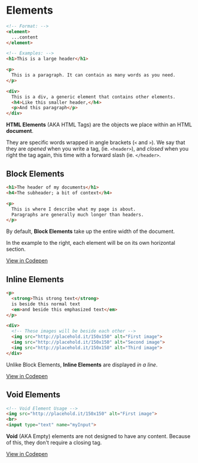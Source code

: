 # Elements

```html
<!-- Format: -->
<element>
  ...content
</element>

<!-- Examples: -->
<h1>This is a large header</h1>

<p>
  This is a paragraph. It can contain as many words as you need.
</p>

<div>
  This is a div, a generic element that contains other elements.
  <h4>Like this smaller header,</h4>
  <p>And this paragraph</p>
</div>
```

__HTML Elements__ (AKA HTML Tags) are the objects we place within an HTML __document__.

They are specific words wrapped in angle brackets (`<` and `>`).
We say that they are _opened_ when you write a tag, (ie. `<header>`),
and _closed_ when you  right the tag again, this time with a forward slash (ie. `</header>`.

## Block Elements

```html
<h1>The header of my documents</h1>
<h4>The subheader; a bit of context</h4>

<p>
  This is where I describe what my page is about.
  Paragraphs are generally much longer than headers.
</p>
```

By default, __Block Elements__ take up the entire width of the document.

In the example to the right, each element will be on its own horizontal section.

<a target="_blank" href="http://codepen.io/bwt604RED/pen/evMgoK">View in Codepen</a>

## Inline Elements

```html
<p>
  <strong>This strong text</strong>
  is beside this normal text
  <em>and beside this emphasized text</em>
</p>

<div>
  <!-- These images will be beside each other -->
  <img src="http://placehold.it/150x150" alt="First image">
  <img src="http://placehold.it/150x150" alt="Second image">
  <img src="http://placehold.it/150x150" alt="Third image">  
</div>
```

Unlike Block Elements, __Inline Elements__ are displayed _in a line_.

<a target="_blank" href="http://codepen.io/bwt604RED/pen/evMgwK">View in Codepen</a>


## Void Elements

```html
<!-- Void Element Usage -->
<img src="http://placehold.it/150x150" alt="First image">
<br>
<input type="text" name="myInput">
```

__Void__ (AKA Empty) elements are not designed to have any content.
Because of this, they don't require a closing tag.

<a target="_blank" href="http://codepen.io/bwt604RED/pen/NpYdQj">View in Codepen</a>







